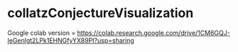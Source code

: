 # collatzConjectureVisualization

Google colab version = https://colab.research.google.com/drive/1CM6GQJ-IeGenlgt2LPk1EHNGfyYX89PI?usp=sharing
